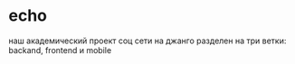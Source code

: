 # echo
наш академический проект соц сети на джанго разделен на три ветки: backand, frontend и mobile
